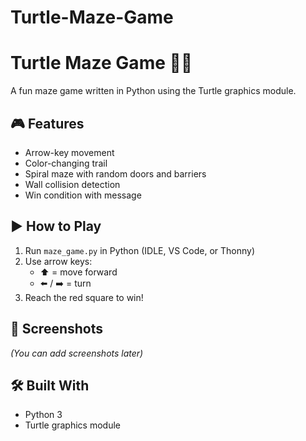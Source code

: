 # Turtle-Maze-Game
# Turtle Maze Game 🐢🌈

A fun maze game written in Python using the Turtle graphics module.

## 🎮 Features
- Arrow-key movement
- Color-changing trail
- Spiral maze with random doors and barriers
- Wall collision detection
- Win condition with message

## ▶️ How to Play
1. Run `maze_game.py` in Python (IDLE, VS Code, or Thonny)
2. Use arrow keys:
   - ⬆️ = move forward
   - ⬅️ / ➡️ = turn
3. Reach the red square to win!

## 📸 Screenshots
*(You can add screenshots later)*

## 🛠 Built With
- Python 3
- Turtle graphics module
